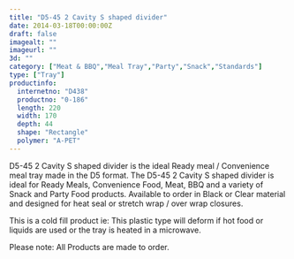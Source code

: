 ```yaml
---
title: "D5-45 2 Cavity S shaped divider"
date: 2014-03-18T00:00:00Z
draft: false
imagealt: ""
imageurl: ""
3d: ""
category: ["Meat & BBQ","Meal Tray","Party","Snack","Standards"]
type: ["Tray"]
productinfo:
  internetno: "D438"
  productno: "0-186"
  length: 220
  width: 170
  depth: 44
  shape: "Rectangle"
  polymer: "A-PET"
---
```

D5-45 2 Cavity S shaped divider is the ideal Ready meal / Convenience meal tray made in the D5 format. The D5-45 2 Cavity S shaped divider is ideal for Ready Meals, Convenience Food, Meat, BBQ and a variety of Snack and Party Food products. Available to order in Black or Clear material and designed for heat seal or stretch wrap / over wrap closures.

This is a cold fill product ie: This plastic type will deform if hot food or liquids are used or the tray is heated in a microwave.

 Please note: All Products are made to order.